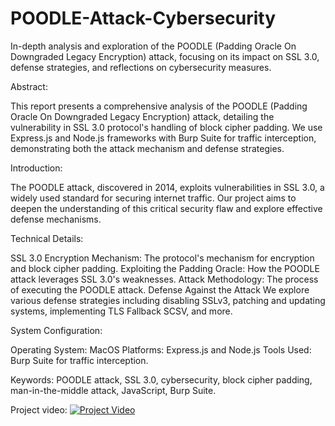 # POODLE-Attack-Cybersecurity
In-depth analysis and exploration of the POODLE (Padding Oracle On Downgraded Legacy Encryption) attack, focusing on its impact on SSL 3.0, defense strategies, and reflections on cybersecurity measures.

Abstract:

This report presents a comprehensive analysis of the POODLE (Padding Oracle On Downgraded Legacy Encryption) attack, detailing the vulnerability in SSL 3.0 protocol's handling of block cipher padding. We use Express.js and Node.js frameworks with Burp Suite for traffic interception, demonstrating both the attack mechanism and defense strategies.


Introduction:

The POODLE attack, discovered in 2014, exploits vulnerabilities in SSL 3.0, a widely used standard for securing internet traffic. Our project aims to deepen the understanding of this critical security flaw and explore effective defense mechanisms.


Technical Details:

SSL 3.0 Encryption Mechanism: The protocol's mechanism for encryption and block cipher padding.
Exploiting the Padding Oracle: How the POODLE attack leverages SSL 3.0's weaknesses.
Attack Methodology: The process of executing the POODLE attack.
Defense Against the Attack
We explore various defense strategies including disabling SSLv3, patching and updating systems, implementing TLS Fallback SCSV, and more.


System Configuration:

Operating System: MacOS
Platforms: Express.js and Node.js
Tools Used: Burp Suite for traffic interception.


Keywords:
POODLE attack, SSL 3.0, cybersecurity, block cipher padding, man-in-the-middle attack, JavaScript, Burp Suite.

Project video:
[![Project Video](http://img.youtube.com/vi/c11ijeoxa58/0.jpg)](http://www.youtube.com/watch?v=c11ijeoxa58 "Project Video")
